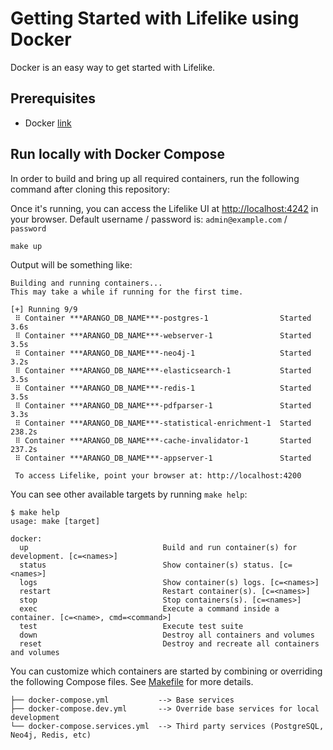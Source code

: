 # Getting Started with Lifelike using Docker

Docker is an easy way to get started with Lifelike.

## Prerequisites

- Docker [link](https://www.docker.com/get-started)

## Run locally with Docker Compose

In order to build and bring up all required containers, run the following command after cloning this repository:

Once it's running, you can access the Lifelike UI at [http://localhost:4242](http://localhost:4242) in your browser. Default username / password is: `admin@example.com` / `password`

```shell
make up
```

Output will be something like:

```text
Building and running containers...
This may take a while if running for the first time.

[+] Running 9/9
 ⠿ Container ***ARANGO_DB_NAME***-postgres-1                Started                                                                                          3.6s
 ⠿ Container ***ARANGO_DB_NAME***-webserver-1               Started                                                                                          3.5s
 ⠿ Container ***ARANGO_DB_NAME***-neo4j-1                   Started                                                                                          3.2s
 ⠿ Container ***ARANGO_DB_NAME***-elasticsearch-1           Started                                                                                          3.5s
 ⠿ Container ***ARANGO_DB_NAME***-redis-1                   Started                                                                                          3.5s
 ⠿ Container ***ARANGO_DB_NAME***-pdfparser-1               Started                                                                                          3.3s
 ⠿ Container ***ARANGO_DB_NAME***-statistical-enrichment-1  Started                                                                                        238.2s
 ⠿ Container ***ARANGO_DB_NAME***-cache-invalidator-1       Started                                                                                        237.2s
 ⠿ Container ***ARANGO_DB_NAME***-appserver-1               Started

 To access Lifelike, point your browser at: http://localhost:4200
```

You can see other available targets by running `make help`:

```shell
$ make help
usage: make [target]

docker:
  up                              Build and run container(s) for development. [c=<names>]
  status                          Show container(s) status. [c=<names>]
  logs                            Show container(s) logs. [c=<names>]
  restart                         Restart container(s). [c=<names>]
  stop                            Stop containers(s). [c=<names>]
  exec                            Execute a command inside a container. [c=<name>, cmd=<command>]
  test                            Execute test suite
  down                            Destroy all containers and volumes
  reset                           Destroy and recreate all containers and volumes
```

You can customize which containers are started by combining or overriding the following Compose files. See [Makefile](Makefile) for more details.

```tree
├── docker-compose.yml           --> Base services
├── docker-compose.dev.yml       --> Override base services for local development
└── docker-compose.services.yml  --> Third party services (PostgreSQL, Neo4j, Redis, etc)
```
